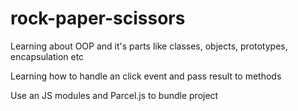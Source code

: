 # rock-paper-scissors

Learning about OOP and it's parts like classes, objects, prototypes, encapsulation etc

Learning how to handle an click event and pass result to methods

Use an JS modules and Parcel.js to bundle project
